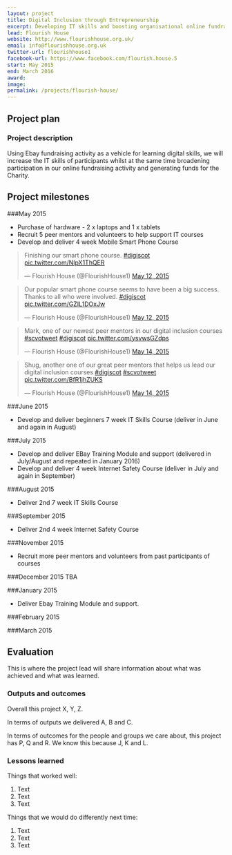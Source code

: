 ```yaml
---
layout: project
title: Digital Inclusion through Entrepreneurship 
excerpt: Developing IT skills and boosting organisational online fundraising activity 
lead: Flourish House
website: http://www.flourishhouse.org.uk/
email: info@flourishhouse.org.uk
twitter-url: flourishhouse1 
facebook-url: https://www.facebook.com/flourish.house.5
start: May 2015
end: March 2016
award: 
image:
permalink: /projects/flourish-house/ 
---
```


## Project plan

### Project description

Using Ebay fundraising activity as a vehicle for learning digital skills, we will increase the IT skills of participants whilst at the same time broadening participation in our online fundraising activity and generating funds for the Charity.


## Project milestones

###May 2015
- Purchase of hardware - 2 x laptops and 1 x tablets
- Recruit 5 peer mentors and volunteers to help support IT courses
- Develop and deliver 4 week Mobile Smart Phone Course

<blockquote class="twitter-tweet" lang="en"><p lang="en" dir="ltr">Finishing our smart phone course. <a href="https://twitter.com/hashtag/digiscot?src=hash">#digiscot</a> <a href="http://t.co/NlpX1ThQER">pic.twitter.com/NlpX1ThQER</a></p>&mdash; Flourish House (@FlourishHouse1) <a href="https://twitter.com/FlourishHouse1/status/598114943448252416">May 12, 2015</a></blockquote>
<script async src="//platform.twitter.com/widgets.js" charset="utf-8"></script>
<blockquote class="twitter-tweet" lang="en"><p lang="en" dir="ltr">Our popular smart phone course seems to have been a big success. Thanks to all who were involved. <a href="https://twitter.com/hashtag/digiscot?src=hash">#digiscot</a> <a href="http://t.co/GZIL1DOxJw">pic.twitter.com/GZIL1DOxJw</a></p>&mdash; Flourish House (@FlourishHouse1) <a href="https://twitter.com/FlourishHouse1/status/598119164113506304">May 12, 2015</a></blockquote>
<script async src="//platform.twitter.com/widgets.js" charset="utf-8"></script>

<blockquote class="twitter-tweet" lang="en"><p lang="en" dir="ltr">Mark, one of our newest peer mentors in our digital inclusion courses <a href="https://twitter.com/hashtag/scvotweet?src=hash">#scvotweet</a> <a href="https://twitter.com/hashtag/digiscot?src=hash">#digiscot</a> <a href="http://t.co/ysvwsGZdps">pic.twitter.com/ysvwsGZdps</a></p>&mdash; Flourish House (@FlourishHouse1) <a href="https://twitter.com/FlourishHouse1/status/598870325825282048">May 14, 2015</a></blockquote> <script async src="//platform.twitter.com/widgets.js" charset="utf-8"></script>

<blockquote class="twitter-tweet" lang="en"><p lang="en" dir="ltr">Shug, another one of our great peer mentors that helps us lead our digital inclusion courses <a href="https://twitter.com/hashtag/digiscot?src=hash">#digiscot</a> <a href="https://twitter.com/hashtag/scvotweet?src=hash">#scvotweet</a> <a href="http://t.co/BfR1jhZUKS">pic.twitter.com/BfR1jhZUKS</a></p>&mdash; Flourish House (@FlourishHouse1) <a href="https://twitter.com/FlourishHouse1/status/598871658062094336">May 14, 2015</a></blockquote> <script async src="//platform.twitter.com/widgets.js" charset="utf-8"></script>

###June 2015
-  Develop and deliver beginners 7 week IT Skills Course (deliver in June and again in August)

###July 2015
- Develop and deliver EBay Training Module and support (delivered in July/August and repeated in January 2016)
 - Develop and deliver 4 week Internet Safety Course (deliver in July and again in September)

###August 2015
- Deliver 2nd 7 week IT Skills Course 

###September 2015
- Deliver 2nd 4 week Internet Safety Course

###November 2015
- Recruit more peer mentors and volunteers from past participants of courses

###December 2015
TBA

###January 2015
- Deliver Ebay Training Module and support. 

###February 2015

###March 2015


## Evaluation

This is where the project lead will share information about what was achieved and what was learned.

### Outputs and outcomes

Overall this project X, Y, Z.

In terms of outputs we delivered A, B and C.

In terms of outcomes for the people and groups we care about, this project has P, Q and R. We know this because J, K and L.

### Lessons learned

Things that worked well:

1. Text
2. Text
3. Text

Things that we would do differently next time:

1. Text
2. Text
3. Text
